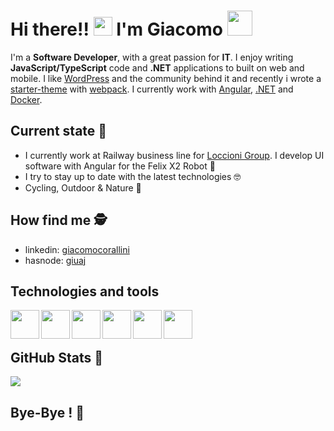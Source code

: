 # Hi there!! <img src="https://media.giphy.com/media/hvRJCLFzcasrR4ia7z/giphy.gif" width="30"> I'm Giacomo <img src="https://media.giphy.com/media/LOnt6uqjD9OexmQJRB/giphy.gif" width="40" style="margin-bottom: -8px">

I'm a **Software Developer**, with a great passion for **IT**. I enjoy writing **JavaScript/TypeScript** code and **.NET** applications to built on web and mobile. I like [WordPress](https://wordpress.org/) and the community behind it and recently i wrote a [starter-theme](https://github.com/jackcoral89/wp__webPack) with [webpack](https://webpack.js.org/). I currently work with [Angular](https://angular.io/), [.NET](https://dotnet.microsoft.com/) and [Docker](https://www.docker.com/).

## Current state 🧐
- I currently work at Railway business line for [Loccioni Group](https://www.loccioni.com/en/). I develop UI software with Angular for the Felix X2 Robot 🚆
- I try to stay up to date with the latest technologies 🤓
- Cycling, Outdoor & Nature 🌱

## How find me 🕵️‍
- linkedin: [giacomocorallini](https://www.linkedin.com/in/giacomocorallini/)
- hasnode: [giuaj](https://hashnode.com/@giuaj)

## Technologies and tools
<img align="left" width="46px" src="https://upload.wikimedia.org/wikipedia/commons/thumb/7/7d/Microsoft_.NET_logo.svg/456px-Microsoft_.NET_logo.svg.png" />
<img align="left" width="46px" src="https://angular.io/assets/images/logos/angular/angular.png" />
<img align="left" width="46px" src="https://cdn4.iconfinder.com/data/icons/logos-3/600/React.js_logo-512.png" />
<img align="left" width="46px" src="https://upload.wikimedia.org/wikipedia/commons/6/6a/JavaScript-logo.png" />
<img align="left" width="46px" src="https://upload.wikimedia.org/wikipedia/commons/4/4c/Typescript_logo_2020.svg" />
<img align="left" width="46px" src="https://wazuh.com/uploads/2022/11/Docker-container-security-monitoring-with-Wazuh-Circle.png" />

<br />
<br />

## GitHub Stats 🦾
<a href="https://github.com/jackcoral89/">
  <img align="center" src="https://github-readme-stats.vercel.app/api/top-langs/?username=jackcoral89&hide=php" />
</a>

## Bye-Bye ! 🙋‍
